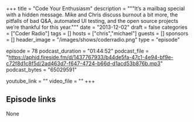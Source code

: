 +++
title = "Code Your Enthusiasm"
description = """It’s a mailbag special with a hidden message. Mike and Chris discuss burnout a bit more, the pitfalls of bad Q&A, automated UI testing, and the open source projects we’re thankful for this year."""
date = "2013-12-02"
draft = false
categories = ["Coder Radio"]
tags = []
hosts = ["chris","michael"]
guests = []
sponsors = []
header_image = "/images/shows/coderradio.png"
type = "episode"

episode = 78
podcast_duration = "01:44:52"
podcast_file = "https://aphid.fireside.fm/d/1437767933/b44de5fa-47c1-4e94-bf9e-c72f8d1c8f5d/2ad463d7-f647-4724-b66d-d1acd53b876b.mp3"
podcast_bytes = "65029591"

youtube_link = ""
video_file = ""
+++

## Episode links

None

